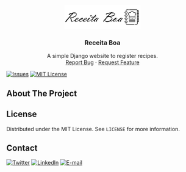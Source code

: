 <!--
*** Using the Best-README-Template. You can checkout in: 
*** https://github.com/othneildrew/Best-README-Template/blob/master/BLANK_README.md 
*** Thanks to @othneildrew.
-->

<!-- PROJECT LOGO -->
<br />
<p align="center">
  <a href="https://github.com/Thalmonn/receitaboa">
    <img src="https://github.com/Thalmonn/receitaboa/blob/main/rb/static/img/core-img/logo.png" alt="Logo" width="200" height="62">
  </a>

  <h3 align="center">Receita Boa</h3>

  <p align="center">
    A simple Django website to register recipes.
    <br />
    <a href="https://github.com/Thalmonn/receitaboa/issues">Report Bug</a>
    ·
    <a href="https://github.com/Thalmonn/receitaboa/issues">Request Feature</a>
  </p>
</p>


<!-- PROJECT SHIELDS -->
<!--
*** Using markdown "reference style" links for readability.
*** Reference links are enclosed in brackets [ ] instead of parentheses ( ).
*** See the bottom of this document for the declaration of the reference variables
*** for contributors-url, forks-url, etc. This is an optional, concise syntax you may use.
*** https://www.markdownguide.org/basic-syntax/#reference-style-links
-->

[![Issues][issues-shield]][issues-url]
[![MIT License][license-shield]][license-url]


<!-- ABOUT THE PROJECT -->
## About The Project

<!-- LICENSE -->
## License

Distributed under the MIT License. See `LICENSE` for more information.

<!-- CONTACT -->
## Contact

[![Twitter][twitter-shield]][twitter-url] [![LinkedIn][linkedin-shield]][linkedin-url] [![E-mail][gmail-shield]][gmail-url]

<!-- MARKDOWN LINKS & IMAGES -->
<!-- https://www.markdownguide.org/basic-syntax/#reference-style-links -->
[issues-shield]: https://img.shields.io/github/issues/Thalmonn/receitaboa.svg?style=for-the-badge
[issues-url]: https://github.com/Thalmonn/receitaboa/issues
[license-shield]: https://img.shields.io/github/license/Thalmonn/receitaboa.svg?style=for-the-badge
[license-url]: https://github.com/Thalmonn/receitaboa/blob/main/LICENSE.txt
[linkedin-shield]: https://img.shields.io/badge/-LinkedIn-black.svg?style=for-the-badge&logo=linkedin&colorB=555
[linkedin-url]: https://linkedin.com/in/Thalmonn
[twitter-shield]: https://img.shields.io/badge/-Twitter-black.svg?style=for-the-badge&logo=twitter&colorB=555
[twitter-url]: https://twitter.com/thalmonn
[gmail-shield]: https://img.shields.io/badge/-Gmail-black.svg?style=for-the-badge&logo=gmail&colorB=555
[gmail-url]: mailto:thalmonnsales@gmail.com